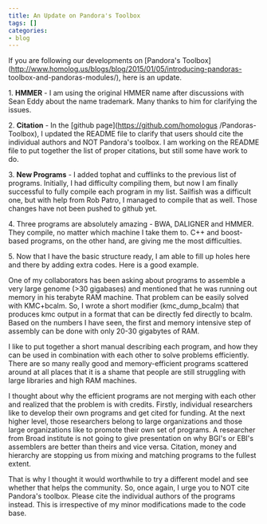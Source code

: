 ```yaml
---
title: An Update on Pandora's Toolbox
tags: []
categories:
- blog
---
```

If you are following our developments on [Pandora's
Toolbox](http://www.homolog.us/blogs/blog/2015/01/05/introducing-pandoras-
toolbox-and-pandoras-modules/), here is an update.
<!--more-->

1\. **HMMER** \- I am using the original HMMER name after discussions with
Sean Eddy about the name trademark. Many thanks to him for clarifying the
issues.

2\. **Citation** \- In the [github page](https://github.com/homologus
/Pandoras-Toolbox), I updated the README file to clarify that users should
cite the individual authors and NOT Pandora's toolbox. I am working on the
README file to put together the list of proper citations, but still some have
work to do.

3\. **New Programs** \- I added tophat and cufflinks to the previous list of
programs. Initially, I had difficulty compiling them, but now I am finally
successful to fully compile each program in my list. Sailfish was a difficult
one, but with help from Rob Patro, I managed to compile that as well. Those
changes have not been pushed to github yet.

4\. Three programs are absolutely amazing - BWA, DALIGNER and HMMER. They
compile, no matter which machine I take them to. C++ and boost-based programs,
on the other hand, are giving me the most difficulties.

5\. Now that I have the basic structure ready, I am able to fill up holes here
and there by adding extra codes. Here is a good example.

One of my collaborators has been asking about programs to assemble a very
large genome (>30 gigabases) and mentioned that he was running out memory in
his terabyte RAM machine. That problem can be easily solved with KMC+bcalm.
So, I wrote a short modifier (kmc_dump_bcalm) that produces kmc output in a
format that can be directly fed directly to bcalm. Based on the numbers I have
seen, the first and memory intensive step of assembly can be done with only
20-30 gigabytes of RAM.

I like to put together a short manual describing each program, and how they
can be used in combination with each other to solve problems efficiently.
There are so many really good and memory-efficient programs scattered around
at all places that it is a shame that people are still struggling with large
libraries and high RAM machines.

I thought about why the efficient programs are not merging with each other and
realized that the problem is with credits. Firstly, individual researchers
like to develop their own programs and get cited for funding. At the next
higher level, those researchers belong to large organizations and those large
organizations like to promote their own set of programs. A researcher from
Broad institute is not going to give presentation on why BGI's or EBI's
assemblers are better than theirs and vice versa. Citation, money and
hierarchy are stopping us from mixing and matching programs to the fullest
extent.

That is why I thought it would worthwhile to try a different model and see
whether that helps the community. So, once again, I urge you to NOT cite
Pandora's toolbox. Please cite the individual authors of the programs instead.
This is irrespective of my minor modifications made to the code base.

